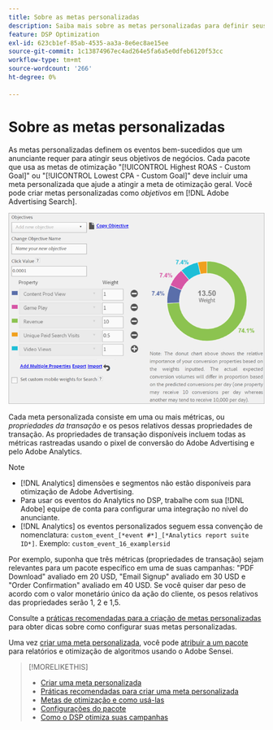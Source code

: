 ```yaml
---
title: Sobre as metas personalizadas
description: Saiba mais sobre as metas personalizadas para definir seus eventos de sucesso em pacotes otimizados para o CPA mais baixo ou o ROAS mais alto.
feature: DSP Optimization
exl-id: 623cb1ef-85ab-4535-aa3a-8e6ec8ae15ee
source-git-commit: 1c13874967ec4ad264e5fa6a5e0dfeb6120f53cc
workflow-type: tm+mt
source-wordcount: '266'
ht-degree: 0%

---
```


# Sobre as metas personalizadas

As metas personalizadas definem os eventos bem-sucedidos que um anunciante requer para atingir seus objetivos de negócios. Cada pacote que usa as metas de otimização &quot;[!UICONTROL Highest ROAS - Custom Goal]&quot; ou &quot;[!UICONTROL Lowest CPA - Custom Goal]&quot; deve incluir uma meta personalizada que ajude a atingir a meta de otimização geral. Você pode criar metas personalizadas como *objetivos* em [!DNL Adobe Advertising Search].

![metas personalizadas](/help/dsp/assets/objective-goals.png)

Cada meta personalizada consiste em uma ou mais métricas, ou *propriedades da transação* e os pesos relativos dessas propriedades de transação. As propriedades de transação disponíveis incluem todas as métricas rastreadas usando o pixel de conversão do Adobe Advertising e pelo Adobe Analytics.

>[!NOTE]
>
>* [!DNL Analytics] dimensões e segmentos não estão disponíveis para otimização de Adobe Advertising.
>* Para usar os eventos do Analytics no DSP, trabalhe com sua [!DNL Adobe] equipe de conta para configurar uma integração no nível do anunciante.
>* [!DNL Analytics] os eventos personalizados seguem essa convenção de nomenclatura: `custom_event_[*event #*]_[*Analytics report suite ID*]`. Exemplo: `custom_event_16_examplersid`


Por exemplo, suponha que três métricas (propriedades de transação) sejam relevantes para um pacote específico em uma de suas campanhas: &quot;PDF Download&quot; avaliado em 20 USD, &quot;Email Signup&quot; avaliado em 30 USD e &quot;Order Confirmation&quot; avaliado em 40 USD. Se você quiser dar peso de acordo com o valor monetário único da ação do cliente, os pesos relativos das propriedades serão 1, 2 e 1,5.

Consulte a [práticas recomendadas para a criação de metas personalizadas](custom-goal-best-practices.md) para obter dicas sobre como configurar suas metas personalizadas.

Uma vez [criar uma meta personalizada](custom-goal-create.md), você pode [atribuir a um pacote](/help/dsp/campaign-management/packages/package-settings.md) para relatórios e otimização de algoritmos usando o Adobe Sensei.

>[!MORELIKETHIS]
>
>* [Criar uma meta personalizada](custom-goal-create.md)
>* [Práticas recomendadas para criar uma meta personalizada](custom-goal-best-practices.md)
>* [Metas de otimização e como usá-las](optimization-goals.md)
>* [Configurações do pacote](/help/dsp/campaign-management/packages/package-settings.md)
> * [Como o DSP otimiza suas campanhas](optimization-how-dsp-optimizes-campaigns.md)

